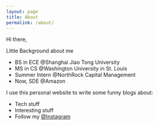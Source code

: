```yaml
---
layout: page
title: About
permalink: /about/
---
```


Hi there,

Little Background about me
- BS in ECE @Shanghai Jiao Tong University
- MS in CS @Washington University in St. Louis
- Summer Intern @NorthRock Capital Management
- Now, SDE @Amazon

I use this personal website to write some funny blogs about:
- Tech stuff
- Interesting stuff
- Follow my [@Instagram](https://www.instagram.com/darcy.sesame)
